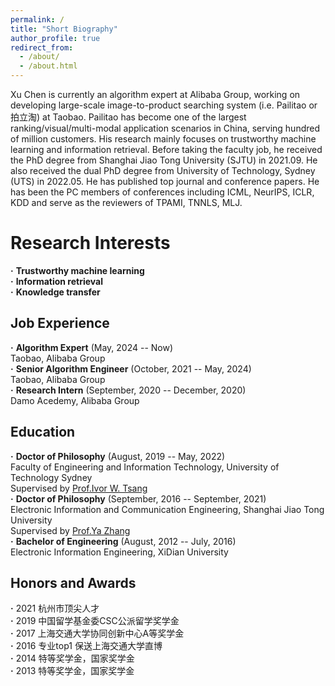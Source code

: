 ```yaml
---
permalink: /
title: "Short Biography"
author_profile: true
redirect_from: 
  - /about/
  - /about.html
---
```


Xu Chen is currently an algorithm expert at Alibaba Group, working on developing large-scale image-to-product searching system (i.e. Pailitao or 拍立淘) at Taobao. Pailitao has become one of the largest ranking/visual/multi-modal application scenarios in China, serving hundred of million customers. His research mainly focuses on trustworthy machine learning and information retrieval. Before taking the faculty job, he received the PhD degree from Shanghai Jiao Tong University (SJTU) in 2021.09.
He also received the dual PhD degree from University of Technology, Sydney (UTS) in 2022.05. He has published top journal and conference papers. He has been the PC members of conferences including ICML, NeurIPS, ICLR, KDD and serve as the reviewers of TPAMI, TNNLS, MLJ.

Research Interests
======
**·** **Trustworthy machine learning**  
**·** **Information retrieval**  
**·** **Knowledge transfer**  

Job Experience
------
**·** **Algorithm Expert** (May, 2024 -- Now)  
Taobao, Alibaba Group    
**·** **Senior Algorithm Engineer** (October, 2021 -- May, 2024)  
Taobao, Alibaba Group  
**·** **Research Intern** (September, 2020 -- December, 2020)  
Damo Acedemy, Alibaba Group  

Education
------
**·** **Doctor of Philosophy** (August, 2019 -- May, 2022)   
Faculty of Engineering and Information Technology, University of Technology Sydney  
Supervised by [Prof.Ivor W. Tsang](https://www.a-star.edu.sg/cfar/about-cfar/management/prof-ivor-tsang)  
**·** **Doctor of Philosophy** (September, 2016 -- September, 2021)  
Electronic Information and Communication Engineering, Shanghai Jiao Tong University  
Supervised by [Prof.Ya Zhang](https://mediabrain.sjtu.edu.cn/yazhang/)  
**·** **Bachelor of Engineering** (August, 2012 -- July, 2016)  
Electronic Information Engineering, XiDian University

Honors and Awards
------
**·** 2021 杭州市顶尖人才  
**·** 2019 中国留学基金委CSC公派留学奖学金  
**·** 2017 上海交通大学协同创新中心A等奖学金  
**·** 2016 专业top1 保送上海交通大学直博  
**·** 2014 特等奖学金，国家奖学金  
**·** 2013 特等奖学金，国家奖学金 
